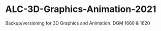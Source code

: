 # ALC-3D-Graphics-Animation-2021
Backup/versioning for 3D Graphics and Animation. DGM 1660 &amp; 1620
